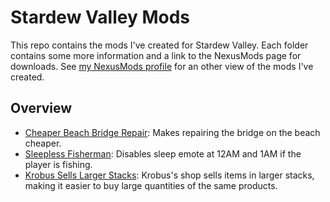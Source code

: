 # Stardew Valley Mods
This repo contains the mods I've created for Stardew Valley. Each folder contains some more information and a link to the NexusMods page for downloads. See [my NexusMods profile](https://www.nexusmods.com/users/44734342?tab=user+files) for an other view of the mods I've created.

## Overview
- [Cheaper Beach Bridge Repair](https://github.com/Annosz/StardewValleyModding/tree/master/StardewValleyMods/CheaperBeachBridgeRepair): Makes repairing the bridge on the beach cheaper.
- [Sleepless Fisherman](https://github.com/Annosz/StardewValleyModding/tree/master/StardewValleyMods/SleeplessFisherman): Disables sleep emote at 12AM and 1AM if the player is fishing.
- [Krobus Sells Larger Stacks](https://github.com/Annosz/StardewValleyModding/tree/master/StardewValleyMods/KrobusSellsLargerStacks): Krobus's shop sells items in larger stacks, making it easier to buy large quantities of the same products.
